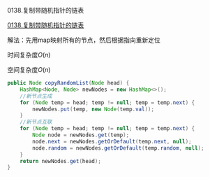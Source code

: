 0138.复制带随机指针的链表

[0138.复制带随机指针的链表
](https://leetcode-cn.com/problems/copy-list-with-random-pointer/)

解法：先用map映射所有的节点，然后根据指向重新定位

时间复杂度$O(n)$

空间复杂度$O(n)$



```java
public Node copyRandomList(Node head) {
    HashMap<Node, Node> newNodes = new HashMap<>();
    //新节点生成
    for (Node temp = head; temp != null; temp = temp.next) {
        newNodes.put(temp, new Node(temp.val));
    }
    //新节点互联
    for (Node temp = head; temp != null; temp = temp.next) {
        Node node = newNodes.get(temp);
        node.next = newNodes.getOrDefault(temp.next, null);
        node.random = newNodes.getOrDefault(temp.random, null);
    }
    return newNodes.get(head);
}
```

